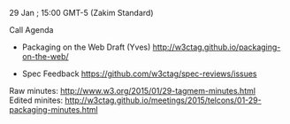 29 Jan ; 15:00 GMT-5 (Zakim Standard)

Call Agenda

* Packaging on the Web Draft (Yves)
  http://w3ctag.github.io/packaging-on-the-web/
  
* Spec Feedback
  https://github.com/w3ctag/spec-reviews/issues

Raw minutes: http://www.w3.org/2015/01/29-tagmem-minutes.html  
Edited minites: http://w3ctag.github.io/meetings/2015/telcons/01-29-packaging-minutes.html
